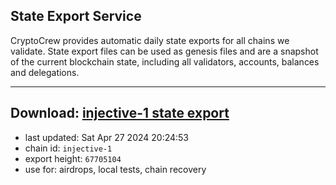 ## State Export Service
CryptoCrew provides automatic daily state exports for all chains we validate. State export files can be used as genesis files and are a snapshot of the current blockchain state, including all validators, accounts, balances and delegations.

---
**Download: [injective-1 state export](https://dl-eu2.ccvalidators.com/SERVICE/injective/injective-1_export_67705104.json)**
---

- last updated: Sat Apr 27 2024 20:24:53
- chain id: `injective-1`
- export height: `67705104`
- use for: airdrops, local tests, chain recovery
